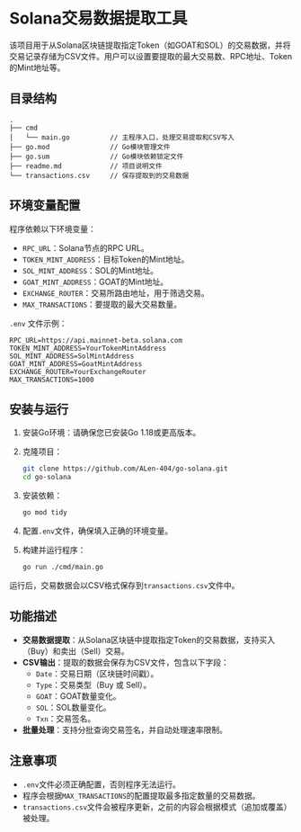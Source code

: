 # Solana交易数据提取工具

该项目用于从Solana区块链提取指定Token（如GOAT和SOL）的交易数据，并将交易记录存储为CSV文件。用户可以设置要提取的最大交易数、RPC地址、Token的Mint地址等。

## 目录结构

```
.
├── cmd
│   └── main.go          // 主程序入口，处理交易提取和CSV写入
├── go.mod               // Go模块管理文件
├── go.sum               // Go模块依赖锁定文件
├── readme.md            // 项目说明文件
└── transactions.csv     // 保存提取到的交易数据
```

## 环境变量配置

程序依赖以下环境变量：

- `RPC_URL`：Solana节点的RPC URL。
- `TOKEN_MINT_ADDRESS`：目标Token的Mint地址。
- `SOL_MINT_ADDRESS`：SOL的Mint地址。
- `GOAT_MINT_ADDRESS`：GOAT的Mint地址。
- `EXCHANGE_ROUTER`：交易所路由地址，用于筛选交易。
- `MAX_TRANSACTIONS`：要提取的最大交易数量。

`.env` 文件示例：

```env
RPC_URL=https://api.mainnet-beta.solana.com
TOKEN_MINT_ADDRESS=YourTokenMintAddress
SOL_MINT_ADDRESS=SolMintAddress
GOAT_MINT_ADDRESS=GoatMintAddress
EXCHANGE_ROUTER=YourExchangeRouter
MAX_TRANSACTIONS=1000
```

## 安装与运行

1. 安装Go环境：请确保您已安装Go 1.18或更高版本。
2. 克隆项目：

   ```bash
   git clone https://github.com/ALen-404/go-solana.git
   cd go-solana
   ```

3. 安装依赖：

   ```bash
   go mod tidy
   ```

4. 配置`.env`文件，确保填入正确的环境变量。
5. 构建并运行程序：

   ```bash
   go run ./cmd/main.go
   ```

运行后，交易数据会以CSV格式保存到`transactions.csv`文件中。

## 功能描述

- **交易数据提取**：从Solana区块链中提取指定Token的交易数据，支持买入（Buy）和卖出（Sell）交易。
- **CSV输出**：提取的数据会保存为CSV文件，包含以下字段：
  - `Date`：交易日期（区块链时间戳）。
  - `Type`：交易类型（Buy 或 Sell）。
  - `GOAT`：GOAT数量变化。
  - `SOL`：SOL数量变化。
  - `Txn`：交易签名。
- **批量处理**：支持分批查询交易签名，并自动处理速率限制。

## 注意事项

- `.env`文件必须正确配置，否则程序无法运行。
- 程序会根据`MAX_TRANSACTIONS`的配置提取最多指定数量的交易数据。
- `transactions.csv`文件会被程序更新，之前的内容会根据模式（追加或覆盖）被处理。

